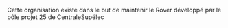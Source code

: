 Cette organisation existe dans le but de maintenir le Rover développé par le pôle projet 25 de CentraleSupélec
